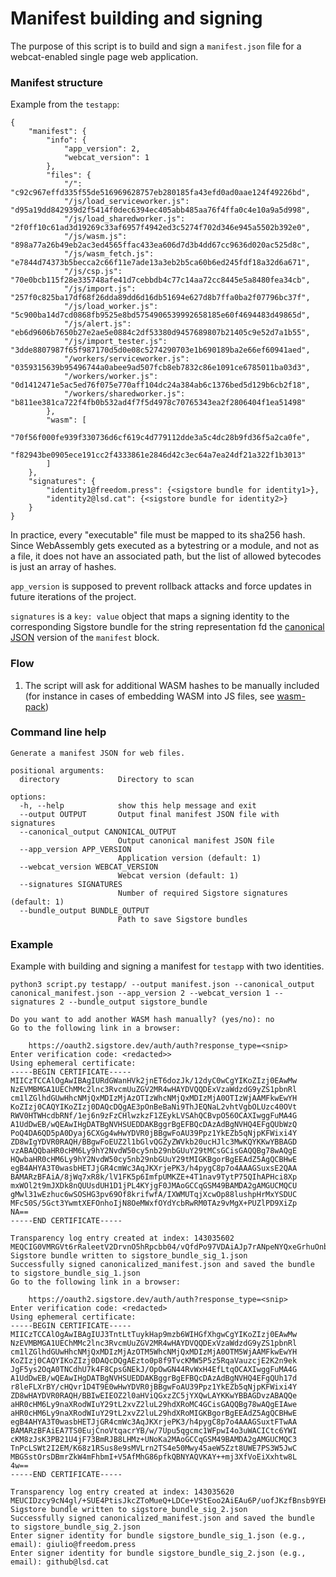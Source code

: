# Manifest building and signing
The purpose of this script is to build and sign a `manifest.json` file for a webcat-enabled single page web application.

### Manifest structure

Example from the `testapp`:

```
{
    "manifest": {
        "info": {
            "app_version": 2,
            "webcat_version": 1
        },
        "files": {
            "/": "c92c967effd335f55de516969628757eb280185fa43efd0ad0aae124f49226bd",
            "/js/load_serviceworker.js": "d95a19dd842939d2f5414f0dec6394ec405abb485aa76f4ffa0c4e10a9a5d998",
            "/js/load_sharedworker.js": "2f0ff10c61ad3d19269c33af6957f4942ed3c5274f702d346e945a5502b392e0",
            "/js/wasm.js": "898a77a26b49eb2ac3ed4565ffac433ea606d7d3b4dd67cc9636d020ac525d8c",
            "/js/wasm_fetch.js": "e7844d74373b5becca2c66f11e7ade13a3eb2b5ca60b6ed245fdf18a32d6a671",
            "/js/csp.js": "70e0bcb115f28e335748afe41d7cebbdb4c77c14aa72cc8445e5a8480fea34cb",
            "/js/import.js": "257f0c825ba17df68f26dda89dd6d16db51694e627d8b7ffa0ba2f07796bc37f",
            "/js/load_worker.js": "5c900ba14d7cd0868fb9525e8bd5754906539992658185e60f4694483d49865d",
            "/js/alert.js": "eb6d9606b7650b27e2ae5e0884c2df53380d9457689807b21405c9e52d7a1b55",
            "/js/import_tester.js": "3dde8807987f65f987170d5d0e08c5274290703e1b690189ba2e66ef60941aed",
            "/workers/serviceworker.js": "0359315639b95496744a0abee9ad507fcb8eb7832c86e1091ce6785011ba03d3",
            "/workers/worker.js": "0d1412471e5ac5ed76f075e770aff104dc24a384ab6c1376bed5d129b6cb2f18",
            "/workers/sharedworker.js": "b811ee381ca722f4fb0b532ad4f7f5d4978c70765343ea2f2806404f1ea51498"
        },
        "wasm": [
            "70f56f000fe939f330736d6cf619c4d779112dde3a5c4dc28b9fd36f5a2ca0fe",
            "f82943be0905ece191cc2f4333861e2846d42c3ec64a7ea24df21a322f1b3013"
        ]
    },
    "signatures": {
        "identity1@freedom.press": {<sigstore bundle for identity1>},
        "identity2@lsd.cat": {<sigstore bundle for identity2>}
    }
}                                                                                                                                                                                                      

```

In practice, every "executable" file must be mapped to its sha256 hash. Since WebAssembly gets executed as a bytestring or a module, and not as a file, it does not have an associated path, but the list of allowed bytecodes is just an array of hashes.

`app_version` is supposed to prevent rollback attacks and force updates in future iterations of the project.

`signatures` is a `key: value` object that maps a signing identity to the corresponding Sigstore bundle for the string representation fd the [canonical JSON](https://wiki.laptop.org/go/Canonical_JSON) version of the `manifest` block.

### Flow
1. The script will ask for additional WASM hashes to be manually included (for instance in cases of embedding WASM into JS files, see [wasm-pack](https://github.com/rustwasm/wasm-pack/issues/1074))

### Command line help
```
Generate a manifest JSON for web files.

positional arguments:
  directory             Directory to scan

options:
  -h, --help            show this help message and exit
  --output OUTPUT       Output final manifest JSON file with signatures
  --canonical_output CANONICAL_OUTPUT
                        Output canonical manifest JSON file
  --app_version APP_VERSION
                        Application version (default: 1)
  --webcat_version WEBCAT_VERSION
                        Webcat version (default: 1)
  --signatures SIGNATURES
                        Number of required Sigstore signatures (default: 1)
  --bundle_output BUNDLE_OUTPUT
                        Path to save Sigstore bundles

```

### Example
Example with building and signing a manifest for `testapp` with two identities.

```
python3 script.py testapp/ --output manifest.json --canonical_output canonical_manifest.json --app_version 2 --webcat_version 1 --signatures 2 --bundle_output sigstore_bundle

Do you want to add another WASM hash manually? (yes/no): no
Go to the following link in a browser:

	https://oauth2.sigstore.dev/auth/auth?response_type=<snip>
Enter verification code: <redacted>>
Using ephemeral certificate:
-----BEGIN CERTIFICATE-----
MIICzTCCAlOgAwIBAgIURdGWanHVk2jnET6dozJk/12dyC0wCgYIKoZIzj0EAwMw
NzEVMBMGA1UEChMMc2lnc3RvcmUuZGV2MR4wHAYDVQQDExVzaWdzdG9yZS1pbnRl
cm1lZGlhdGUwHhcNMjQxMDIzMjAzOTIzWhcNMjQxMDIzMjA0OTIzWjAAMFkwEwYH
KoZIzj0CAQYIKoZIzj0DAQcDQgAE3pOnBeBaNi9ThJEQNaL2vhtVgbOLUzc40OVt
RWV0HTWHcdbRNf/1ej6n9zFzCHlwzkzF1ZEykLVSAhQCBvpO56OCAXIwggFuMA4G
A1UdDwEB/wQEAwIHgDATBgNVHSUEDDAKBggrBgEFBQcDAzAdBgNVHQ4EFgQUbWzQ
PoQ4DA6QD5pA0Dyaj6CXGg4wHwYDVR0jBBgwFoAU39Ppz1YkEZb5qNjpKFWixi4Y
ZD8wIgYDVR0RAQH/BBgwFoEUZ2l1bGlvQGZyZWVkb20ucHJlc3MwKQYKKwYBBAGD
vzABAQQbaHR0cHM6Ly9hY2NvdW50cy5nb29nbGUuY29tMCsGCisGAQQBg78wAQgE
HQwbaHR0cHM6Ly9hY2NvdW50cy5nb29nbGUuY29tMIGKBgorBgEEAdZ5AgQCBHwE
egB4AHYA3T0wasbHETJjGR4cmWc3AqJKXrjePK3/h4pygC8p7o4AAAGSuxsE2QAA
BAMARzBFAiA/8jWq7xR8k/lV1FK5p6ImfpUMKZE+4T1nav9TytP75QIhAPHci8Xp
mxWOl2t9mJXDk8nQUUsdUH1D1jPL4KYjgF0JMAoGCCqGSM49BAMDA2gAMGUCMQCU
gMwl31wEzhuc6wSOSHG3pv69Of8krifwfA/IXWMUTqjXcwOp88lushpHrMxYSDUC
MFc50S/5Gct3YwmtXEFOnhoIjN8OeMWxfOYdYcbRwRM0TAz9vMgX+PUZlPD9XiZp
NA==
-----END CERTIFICATE-----

Transparency log entry created at index: 143035602
MEQCIG0VMRGVt6rRaleetV2DrvnO5hRpcbb04/vQfdPo97VDAiAJp7rANpeNYQxeGrhuOnb6xltrCfHqnig33fjrjIt+CA==
Sigstore bundle written to sigstore_bundle_sig_1.json
Successfully signed canonicalized_manifest.json and saved the bundle to sigstore_bundle_sig_1.json
Go to the following link in a browser:

	https://oauth2.sigstore.dev/auth/auth?response_type=<snip>
Enter verification code: <redacted>
Using ephemeral certificate:
-----BEGIN CERTIFICATE-----
MIICzTCCAlOgAwIBAgIUJ3TntLtTuykHap9mzb6WIHGfXhgwCgYIKoZIzj0EAwMw
NzEVMBMGA1UEChMMc2lnc3RvcmUuZGV2MR4wHAYDVQQDExVzaWdzdG9yZS1pbnRl
cm1lZGlhdGUwHhcNMjQxMDIzMjAzOTM5WhcNMjQxMDIzMjA0OTM5WjAAMFkwEwYH
KoZIzj0CAQYIKoZIzj0DAQcDQgAEzto0p8f9TvcKMW5P5z5RqaVauzcjE2K2n9ek
JgF5ys2OqA0TNCdhU7k4F8CpsGNEkJ/OpOwGN44RvWxH4EfLtqOCAXIwggFuMA4G
A1UdDwEB/wQEAwIHgDATBgNVHSUEDDAKBggrBgEFBQcDAzAdBgNVHQ4EFgQUh17d
r8leFLXrBY/cHQvr1D4T9E0wHwYDVR0jBBgwFoAU39Ppz1YkEZb5qNjpKFWixi4Y
ZD8wHAYDVR0RAQH/BBIwEIEOZ2l0aHViQGxzZC5jYXQwLAYKKwYBBAGDvzABAQQe
aHR0cHM6Ly9naXRodWIuY29tL2xvZ2luL29hdXRoMC4GCisGAQQBg78wAQgEIAwe
aHR0cHM6Ly9naXRodWIuY29tL2xvZ2luL29hdXRoMIGKBgorBgEEAdZ5AgQCBHwE
egB4AHYA3T0wasbHETJjGR4cmWc3AqJKXrjePK3/h4pygC8p7o4AAAGSuxtFTwAA
BAMARzBFAiEA7TS0EujCnoVtqacrYB/w/7Upu5qgcmc1WFpwI4o3uWACICtc6YWI
cKM8zJsK3PB21U4jF73BmRJB8LHMz+UNoKa2MAoGCCqGSM49BAMDA2gAMGUCMQC3
TnPcLSWt2I2EM/K68z1RSus8e9sMVLrn2TS4e50Mwy45aeW5Zzt8UWE7PS3W5JwC
MBGSstOrsDBmrZkW4mFhbmI+V5AfMhG86pfkQBNYAQVKAY++mj3XfVoEiXxhtw8L
4w==
-----END CERTIFICATE-----

Transparency log entry created at index: 143035620
MEUCIDzcy9cN4gl/+SUE4PtisJkcZToMueQ+LDCe+VStEoo2AiEAu6P/uofJKzfBnsb9YEHxQMcKTNpXrJhtaTJfebjHyQs=
Sigstore bundle written to sigstore_bundle_sig_2.json
Successfully signed canonicalized_manifest.json and saved the bundle to sigstore_bundle_sig_2.json
Enter signer identity for bundle sigstore_bundle_sig_1.json (e.g., email): giulio@freedom.press
Enter signer identity for bundle sigstore_bundle_sig_2.json (e.g., email): github@lsd.cat

```